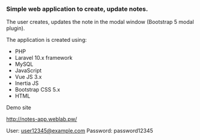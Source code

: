 ### Simple web application to create, update notes.

The user creates, updates the note in the modal window (Bootstrap 5 modal plugin).

The application is created using:
- PHP
- Laravel 10.x framework
- MySQL
- JavaScript
- Vue JS 3.x
- Inertia JS
- Bootstrap CSS 5.x
- HTML

Demo site

http://notes-app.weblab.pw/

User: user12345@example.com
Password: password12345
